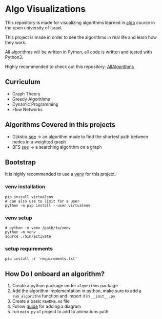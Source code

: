 # Algo Visualizations

This repository is made for visualizing algorithms learned in [algo](https://www-e.openu.ac.il/courses/20417.htm)
course in the open university of Israel.

This project is made in order to see the algorithms in real life and learn how they work.

All algorithms will be written in Python, all code is written and tested with Python3.

Highly recommended to check out this repository: [AllAlgorithms](https://github.com/TheAlgorithms/Python)

## Curriculum

* Graph Theory
* Greedy Algorithms
* Dynamic Programming
* Flow Networks

## Algorithms Covered in this projects

* Dijkstra [see](algorithms/dijkstra) -> an algorithm made to find the shortest path between nodes in a weighted graph 
* BFS [see](algorithms/bfs) -> a searching algorithm on a graph

## Bootstrap

It is highly recommended to use a [venv](https://docs.python.org/3/library/venv.html) for this project.

### venv installation

```shell
pip install virtualenv
# can also use to limit for a user
python -m pip install --user virtualenv
```

### venv setup
```shell
# python -m venv /path/to/venv
python -m venv .
source ./bin/activate
```

### setup requirements
```shell
pip install -r 'requirements.txt'
```

## How Do I onboard an algorithm?

1. Create a python package under `algorithms` package
2. Add the algorithm implementation in python, make sure to add a `run_algorithm` function and import it in `__init__.py` 
3. Create a basic `README.md` file
4. Follow [guide](utils/README.md) for adding a diagram
5. run `main.py` of project to add to animations path